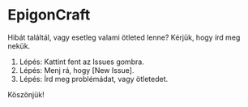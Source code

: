 # EpigonCraft

Hibát találtál, vagy esetleg valami ötleted lenne? Kérjük, hogy írd meg nekük.

1. Lépés: Kattint fent az Issues gombra.
2. Lépés: Menj rá, hogy [New Issue].
3. Lépés: Írd meg problémádat, vagy ötletedet.

Köszönjük!
